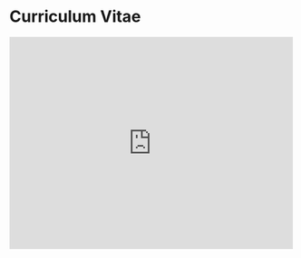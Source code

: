 # Curriculum Vitae
<embed src="https://drive.google.com/viewerng/viewer?embedded=true&url=https://github.com/oadeniran/CV/blob/main/resume2022.pdf" width="500" height="375">
